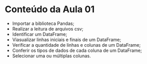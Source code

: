 # Conteúdo da Aula 01

- Importar a biblioteca Pandas;
- Realizar a leitura de arquivos csv;
- Identificar um DataFrame;
- Viasualizar linhas iniciais e finais de um DataFrame;
- Verificar a quantidade de linhas e colunas de um DataFrame;
- Conferir os tipos de dados de cada coluna de um DataFrame;
- Selecionar uma ou múltiplas colunas.
